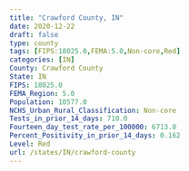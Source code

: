 ```yaml
---
title: "Crawford County, IN"
date: 2020-12-22
draft: false
type: county
tags: [FIPS:18025.0,FEMA:5.0,Non-core,Red]
categories: [IN]
County: Crawford County
State: IN
FIPS: 18025.0
FEMA_Region: 5.0
Population: 10577.0
NCHS_Urban_Rural_Classification: Non-core
Tests_in_prior_14_days: 710.0
Fourteen_day_test_rate_per_100000: 6713.0
Percent_Positivity_in_prior_14_days: 0.162
Level: Red
url: /states/IN/crawford-county
---
```



